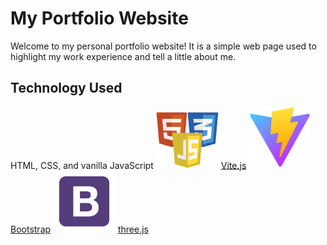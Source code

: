 # My Portfolio Website

Welcome to my personal portfolio website! It is a simple web page used to highlight my work experience and tell a little about me.

## Technology Used

HTML, CSS, and vanilla JavaScript
<img src="./assets/html-css-js-logo.png" alt="HTML/CSS/JS Logo" width="100"/>
[Vite.js](https://vitejs.dev/)
<img src="./assets/vite-logo.svg" alt="Vite.js Logo" width="100"/>
[Bootstrap](https://getbootstrap.com/)
<img src="./assets/bootstrap-logo.png" alt="Bootstrap Logo" width="100"/>
[three.js](https://www.npmjs.com/package/three)
